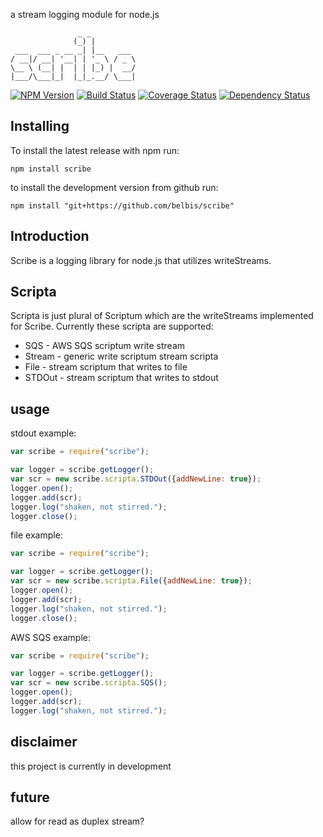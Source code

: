 
a stream logging module for node.js

                   _ _          
                  (_) |         
     ___  ___ _ __ _| |__   ___ 
    / __|/ __| '__| | '_ \ / _ \
    \__ \ (__| |  | | |_) |  __/
    |___/\___|_|  |_|_.__/ \___|
                            
                            

[![NPM Version](https://nodei.co/npm/node-scribe.png?downloads=true)](https://npmjs.org/package/node-scribe)
[![Build Status](https://secure.travis-ci.org/belbis/scribe.png?branch=master)](http://travis-ci.org/belbis/scribe)
[![Coverage Status](https://coveralls.io/repos/belbis/scribe/badge.svg)](https://coveralls.io/r/belbis/scribe)
[![Dependency Status](https://gemnasium.com/belbis/scribe.svg)](https://gemnasium.com/belbis/scribe)

## Installing

To install the latest release with npm run:

```npm install scribe```

to install the development version from github run:

```npm install "git+https://github.com/belbis/scribe"```

## Introduction

Scribe is a logging library for node.js that utilizes writeStreams. 

## Scripta

Scripta is just plural of Scriptum which are the writeStreams implemented for Scribe. Currently these scripta are supported:

* SQS - AWS SQS scriptum write stream
* Stream - generic write scriptum stream scripta
* File - stream scriptum that writes to file
* STDOut - stream scriptum that writes to stdout

## usage

stdout example:
```javascript
var scribe = require("scribe");

var logger = scribe.getLogger();
var scr = new scribe.scripta.STDOut({addNewLine: true});
logger.open();
logger.add(scr);
logger.log("shaken, not stirred.");
logger.close();
```

file example:
```javascript
var scribe = require("scribe");

var logger = scribe.getLogger();
var scr = new scribe.scripta.File({addNewLine: true});
logger.open();
logger.add(scr);
logger.log("shaken, not stirred.");
logger.close();
```

AWS SQS example:
```javascript
var scribe = require("scribe");

var logger = scribe.getLogger();
var scr = new scribe.scripta.SQS();
logger.open();
logger.add(scr);
logger.log("shaken, not stirred.");
```

## disclaimer

this project is currently in development

## future

allow for read as duplex stream?